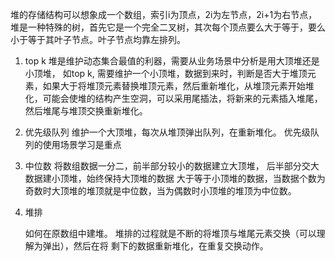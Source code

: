 堆的存储结构可以想象成一个数组，索引i为顶点，2i为左节点，2i+1为右节点，堆是一种特殊的树，首先它是一个完全二叉树，其次每个顶点要么大于等于，要么小于等于其叶子节点。叶子节点均靠左排列。

1. top k 
	堆是维护动态集合最值的利器，需要从业务场景中分析是用大顶堆还是小顶堆， 如top k, 需要维护一个小顶堆，数据到来时，判断是否大于堆顶元素，如果大于将堆顶元素替换堆顶元素，然后重新堆化，从堆顶元素开始堆化，可能会使堆的结构产生空洞，可以采用尾插法，将新来的元素插入堆尾，然后堆尾与堆顶交换重新堆化。

2. 优先级队列
	维护一个大顶堆，每次从堆顶弹出队列，在重新堆化。 优先级队列的使用场景学习是重点

3. 中位数
	将数组数据一分二，前半部分较小的数据建立大顶堆， 后半部分交大数据建小顶堆，始终保持大顶堆的数据 大于等于小顶堆的数据，当数据个数为奇数时大顶堆的堆顶就是中位数，当为偶数时小顶堆的堆顶为中位数。


4. 堆排

	如何在原数组中建堆。
	堆排的过程就是不断的将堆顶与堆尾元素交换（可以理解为弹出），然后在将	剩下的数据重新堆化，在重复交换动作。